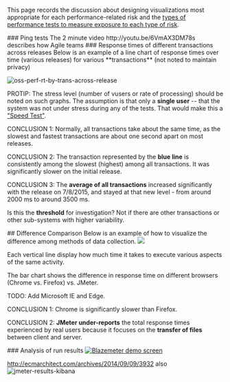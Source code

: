 This page records the discussion about designing visualizations most appropriate for each performance-related risk
and the <a href="perf-test-types.md"> types of performance tests to measure exposure to each type of risk</a>.


<a id="Ping">
### Ping tests</a>
The 2 minute video http://youtu.be/6VmAX3DM78s describes how Agile teams




<a id="SpeedTestReport">
### Response times of different transactions across releases</a>
Below is an example of a line chart of response times over time (various releases) 
for various **transactions** (not noted to maintain privacy)

![oss-perf-rt-by-trans-across-release](https://cloud.githubusercontent.com/assets/300046/10653990/b87f9e24-7819-11e5-8d5a-8451c15dea38.png)

PROTIP: The stress level (number of vusers or rate of processing) should be noted on such graphs.
The assumption is that only a **single user** -- that the system was not under stress during any of the tests.
That would make this a <a href="perf-test-types.md">"Speed Test"</a>.

CONCLUSION 1: Normally, all transactions take about the same time, as the slowest and fastest transactions
are about one second apart on most releases.

CONCLUSION 2: The transaction represented by the **blue line** is consistently among the slowest (highest) among all transactions. It was significantly slower on the initial release.

CONCLUSION 3: The **average of all transactions** increased significantly with the release on 7/8/2015,
and stayed at that new level - from around 2000 ms to around 3500 ms.

Is this the **threshold** for investigation?
Not if there are other transactions or other sub-systems with higher variability.

<a id="DifferenceComparison">
## Difference Comparison</a>
Below is an example of how to visualize the difference among methods of data collection.

<a target="_blank" href="https://cloud.githubusercontent.com/assets/300046/9830052/ed39d31e-58d4-11e5-8ba3-92a536fb1e48.png">
<img src="https://cloud.githubusercontent.com/assets/300046/9830052/ed39d31e-58d4-11e5-8ba3-92a536fb1e48.png"></a>

Each vertical line display how much time it takes to execute various aspects of the same activity.

The bar chart shows the difference in response time on different browsers (Chrome vs. Firefox) vs. JMeter.

   TODO: Add Microsoft IE and Edge.

CONCLUSION 1: Chrome is significantly slower than Firefox.

CONCLUSION 2: **JMeter under-reports** the total response times experienced by real users because it focuses on the 
**transfer of files** between client and server.


<a name="Analysis">
### Analysis of run results</a>

<a target="_blank" href="https://cloud.githubusercontent.com/assets/300046/10390190/e61b57c6-6e2b-11e5-8e27-e3eee55257a9.jpg">
<img alt="Blazemeter demo screen" src="https://cloud.githubusercontent.com/assets/300046/10390190/e61b57c6-6e2b-11e5-8e27-e3eee55257a9.jpg"></a>

http://ecmarchitect.com/archives/2014/09/09/3932 also
![jmeter-results-kibana](https://cloud.githubusercontent.com/assets/300046/10350929/b14c8136-6cfb-11e5-882a-4f5955ed45e6.png)


